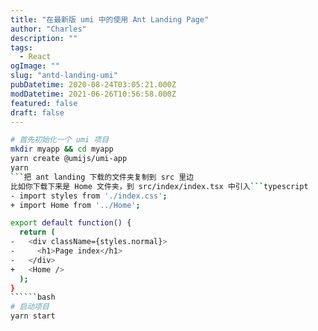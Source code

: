 ```yaml
---
title: "在最新版 umi 中的使用 Ant Landing Page"
author: "Charles"
description: ""
tags:
  - React
ogImage: ""
slug: "antd-landing-umi"
pubDatetime: 2020-08-24T03:05:21.000Z
modDatetime: 2021-06-26T10:56:58.000Z
featured: false
draft: false
---
```


```````bash
# 首先初始化一个 umi 项目
mkdir myapp && cd myapp
yarn create @umijs/umi-app
yarn
```把 ant landing 下载的文件夹复制到 src 里边
比如你下载下来是 Home 文件夹，到 src/index/index.tsx 中引入```typescript
- import styles from './index.css';
+ import Home from '../Home';

export default function() {
  return (
-   <div className={styles.normal}>
-     <h1>Page index</h1>
-   </div>
+   <Home />
  );
}
``````bash
# 启动项目
yarn start
```````
